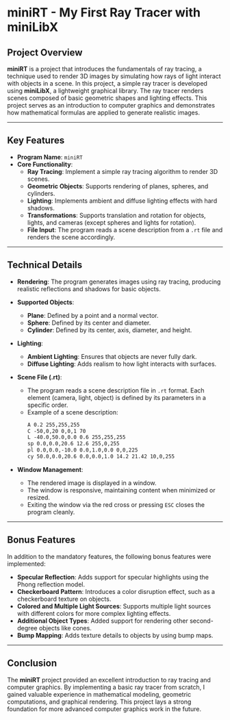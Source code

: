 # miniRT - My First Ray Tracer with miniLibX

## Project Overview

**miniRT** is a project that introduces the fundamentals of ray tracing, a technique used to render 3D images by simulating how rays of light interact with objects in a scene. In this project, a simple ray tracer is developed using **miniLibX**, a lightweight graphical library. The ray tracer renders scenes composed of basic geometric shapes and lighting effects. This project serves as an introduction to computer graphics and demonstrates how mathematical formulas are applied to generate realistic images.

---

## Key Features

- **Program Name**: `miniRT`
- **Core Functionality**:
  - **Ray Tracing**: Implement a simple ray tracing algorithm to render 3D scenes.
  - **Geometric Objects**: Supports rendering of planes, spheres, and cylinders.
  - **Lighting**: Implements ambient and diffuse lighting effects with hard shadows.
  - **Transformations**: Supports translation and rotation for objects, lights, and cameras (except spheres and lights for rotation).
  - **File Input**: The program reads a scene description from a `.rt` file and renders the scene accordingly.

---

## Technical Details

- **Rendering**: The program generates images using ray tracing, producing realistic reflections and shadows for basic objects.
- **Supported Objects**:
  - **Plane**: Defined by a point and a normal vector.
  - **Sphere**: Defined by its center and diameter.
  - **Cylinder**: Defined by its center, axis, diameter, and height.
- **Lighting**:
  - **Ambient Lighting**: Ensures that objects are never fully dark.
  - **Diffuse Lighting**: Adds realism to how light interacts with surfaces.
- **Scene File (.rt)**:
  - The program reads a scene description file in `.rt` format. Each element (camera, light, object) is defined by its parameters in a specific order.
  - Example of a scene description:
    ```txt
    A 0.2 255,255,255
    C -50,0,20 0,0,1 70
    L -40.0,50.0,0.0 0.6 255,255,255
    sp 0.0,0.0,20.6 12.6 255,0,255
    pl 0.0,0.0,-10.0 0.0,1.0,0.0 0,0,225
    cy 50.0,0.0,20.6 0.0,0.0,1.0 14.2 21.42 10,0,255
    ```

- **Window Management**:
  - The rendered image is displayed in a window.
  - The window is responsive, maintaining content when minimized or resized.
  - Exiting the window via the red cross or pressing `ESC` closes the program cleanly.

---

## Bonus Features

In addition to the mandatory features, the following bonus features were implemented:

- **Specular Reflection**: Adds support for specular highlights using the Phong reflection model.
- **Checkerboard Pattern**: Introduces a color disruption effect, such as a checkerboard texture on objects.
- **Colored and Multiple Light Sources**: Supports multiple light sources with different colors for more complex lighting effects.
- **Additional Object Types**: Added support for rendering other second-degree objects like cones.
- **Bump Mapping**: Adds texture details to objects by using bump maps.

---

## Conclusion

The **miniRT** project provided an excellent introduction to ray tracing and computer graphics. By implementing a basic ray tracer from scratch, I gained valuable experience in mathematical modeling, geometric computations, and graphical rendering. This project lays a strong foundation for more advanced computer graphics work in the future.
